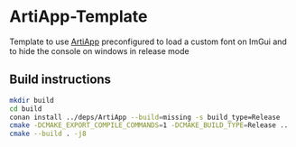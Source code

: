 # ArtiApp-Template

Template to use [ArtiApp](https://github.com/Erick3900/ArtiApp) preconfigured to load a custom font on ImGui and to hide the console on windows in release mode

## Build instructions

```bash
mkdir build
cd build
conan install ../deps/ArtiApp --build=missing -s build_type=Release
cmake -DCMAKE_EXPORT_COMPILE_COMMANDS=1 -DCMAKE_BUILD_TYPE=Release ..
cmake --build . -j8
```
